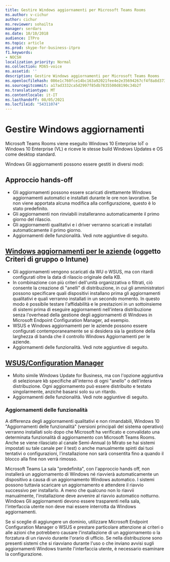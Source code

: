 ```yaml
---
title: Gestire Windows aggiornamenti per Microsoft Teams Rooms
ms.author: v-cichur
author: cichur
ms.reviewer: sohailta
manager: serdars
ms.date: 10/10/2018
audience: ITPro
ms.topic: article
ms.prod: skype-for-business-itpro
f1.keywords:
- NOCSH
localization_priority: Normal
ms.collection: M365-voice
ms.assetid: ''
description: Gestire Windows aggiornamenti per Microsoft Teams Rooms
ms.openlocfilehash: 086e1c760fce14bc163a92021fee4e2e35694267cf4f8a8d3733f93f5e078106
ms.sourcegitcommit: a17ad3332ca5d2997f85db7835500d8190c34b2f
ms.translationtype: MT
ms.contentlocale: it-IT
ms.lasthandoff: 08/05/2021
ms.locfileid: "54311074"
---
```

# <a name="manage-windows-updates"></a>Gestire Windows aggiornamenti

Microsoft Teams Rooms viene eseguito Windows 10 Enterprise IoT o Windows 10 Enterprise (VL) e riceve le stesse build Windows Updates e OS come desktop standard.

Windows Gli aggiornamenti possono essere gestiti in diversi modi:

## <a name="hands-off-approach"></a>Approccio hands-off 
- Gli aggiornamenti possono essere scaricati direttamente Windows aggiornamenti automatici e installati durante le ore non lavorative. Se non viene apportata alcuna modifica alla configurazione, questo è lo stato predefinito.
- Gli aggiornamenti non rinviabili installeranno automaticamente il primo giorno del rilascio. 
- Gli aggiornamenti qualitativi e i driver verranno scaricati e installati automaticamente il primo giorno. 
- Aggiornamenti delle funzionalità. Vedi note aggiuntive di seguito. 

## <a name="windows-updates-for-business-gpo-or-intune"></a>[Windows aggiornamenti per le aziende](/windows/deployment/update/waas-manage-updates-wufb) (oggetto Criteri di gruppo o Intune)   
- Gli aggiornamenti vengono scaricati da WU o WSUS, ma con ritardi configurati oltre la data di rilascio originale della KB. 
- In combinazione con più criteri dell'unità organizzativa o filtrati, ciò consente la creazione di "anelli" di distribuzione, in cui gli amministratori possono specificare quali dispositivi installano prima gli aggiornamenti qualitativi e quali verranno installati in un secondo momento. In questo modo è possibile testare l'affidabilità e le prestazioni in un sottoinsieme di sistemi prima di eseguire aggiornamenti nell'intera distribuzione senza l'overhead della gestione degli aggiornamenti di Windows in Microsoft Endpoint Configuration Manager, ad esempio.
- WSUS e Windows aggiornamenti per le [](/windows/deployment/update/waas-integrate-wufb) aziende possono essere configurati contemporaneamente se si desidera sia la gestione della larghezza di banda che il controllo Windows Aggiornamenti per le aziende.
- Aggiornamenti delle funzionalità. Vedi note aggiuntive di seguito.

## <a name="wsusconfiguration-manager"></a>[WSUS/Configuration Manager](/windows/deployment/update/waas-manage-updates-configuration-manager)
- Molto simile Windows Update for Business, ma con l'opzione aggiuntiva di selezionare kb specifiche all'interno di ogni "anello" o dell'intera distribuzione. Ogni aggiornamento può essere distribuito e testato singolarmente, anziché basarsi solo su un ritardo. 
- Aggiornamenti delle funzionalità. Vedi note aggiuntive di seguito.


### <a name="feature-updates"></a>Aggiornamenti delle funzionalità

A differenza degli aggiornamenti qualitativi e non rimandabili, Windows 10 "Aggiornamenti delle funzionalità" (versioni principali del sistema operativo) verranno installati solo dopo che Microsoft ha verificato e convalidato una determinata funzionalità di aggiornamento con Microsoft Teams Rooms. Anche se viene rilasciato al canale Semi-Annual (o Mirato se hai sistemi impostati su tale canale per il test) o anche manualmente spinti dai tuoi tentativi o configurazioni, l'installazione non sarà consentita fino a quando il blocco alla fine non verrà rimosso.

Microsoft Teams La sala "predefinita", con l'approccio hands off, non installerà un aggiornamento di Windows né riavvierà automaticamente un dispositivo a causa di un aggiornamento Windows automatico. I sistemi possono tuttavia scaricare un aggiornamento e attendere il riavvio successivo per installarlo. A meno che qualcuno non lo riavvii manualmente, l'installazione deve avvenire al riavvio automatico notturno. Windows Gli aggiornamenti devono essere trasparenti nella sala, l'interfaccia utente non deve mai essere interrotta da Windows aggiornamenti.

Se si sceglie di aggiungere un dominio, utilizzare Microsoft Endpoint Configuration Manager o WSUS e prestare particolare attenzione ai criteri o alle azioni che potrebbero causare l'installazione di un aggiornamento o la forzatura di un riavvio durante l'orario di ufficio. Se nella distribuzione sono presenti sistemi che si riavviano durante l'uso o che inviano avvisi sugli aggiornamenti Windows tramite l'interfaccia utente, è necessario esaminare la configurazione.